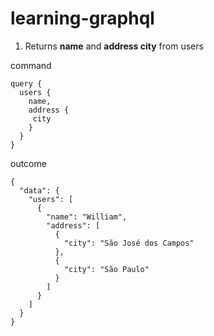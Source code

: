 # learning-graphql

1. Returns **name** and **address city** from users

command
```
query {
  users {
    name,
    address {
     city
    }
  }
}
```
outcome
```
{
  "data": {
    "users": [
      {
        "name": "William",
        "address": [
          {
            "city": "São José dos Campos"
          },
          {
            "city": "São Paulo"
          }
        ]
      }
    ]
  }
}
```
